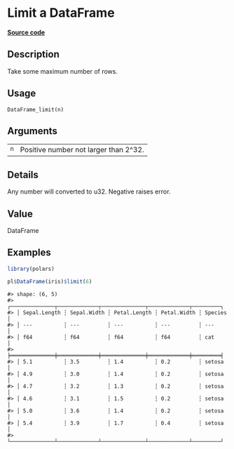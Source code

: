 

# Limit a DataFrame

[**Source code**](https://github.com/pola-rs/r-polars/tree/main/R/dataframe__frame.R#L767)

## Description

Take some maximum number of rows.

## Usage

<pre><code class='language-R'>DataFrame_limit(n)
</code></pre>

## Arguments

<table>
<tr>
<td style="white-space: nowrap; font-family: monospace; vertical-align: top">
<code id="DataFrame_limit_:_n">n</code>
</td>
<td>
Positive number not larger than 2^32.
</td>
</tr>
</table>

## Details

Any number will converted to u32. Negative raises error.

## Value

DataFrame

## Examples

``` r
library(polars)

pl$DataFrame(iris)$limit(6)
```

    #> shape: (6, 5)
    #> ┌──────────────┬─────────────┬──────────────┬─────────────┬─────────┐
    #> │ Sepal.Length ┆ Sepal.Width ┆ Petal.Length ┆ Petal.Width ┆ Species │
    #> │ ---          ┆ ---         ┆ ---          ┆ ---         ┆ ---     │
    #> │ f64          ┆ f64         ┆ f64          ┆ f64         ┆ cat     │
    #> ╞══════════════╪═════════════╪══════════════╪═════════════╪═════════╡
    #> │ 5.1          ┆ 3.5         ┆ 1.4          ┆ 0.2         ┆ setosa  │
    #> │ 4.9          ┆ 3.0         ┆ 1.4          ┆ 0.2         ┆ setosa  │
    #> │ 4.7          ┆ 3.2         ┆ 1.3          ┆ 0.2         ┆ setosa  │
    #> │ 4.6          ┆ 3.1         ┆ 1.5          ┆ 0.2         ┆ setosa  │
    #> │ 5.0          ┆ 3.6         ┆ 1.4          ┆ 0.2         ┆ setosa  │
    #> │ 5.4          ┆ 3.9         ┆ 1.7          ┆ 0.4         ┆ setosa  │
    #> └──────────────┴─────────────┴──────────────┴─────────────┴─────────┘
